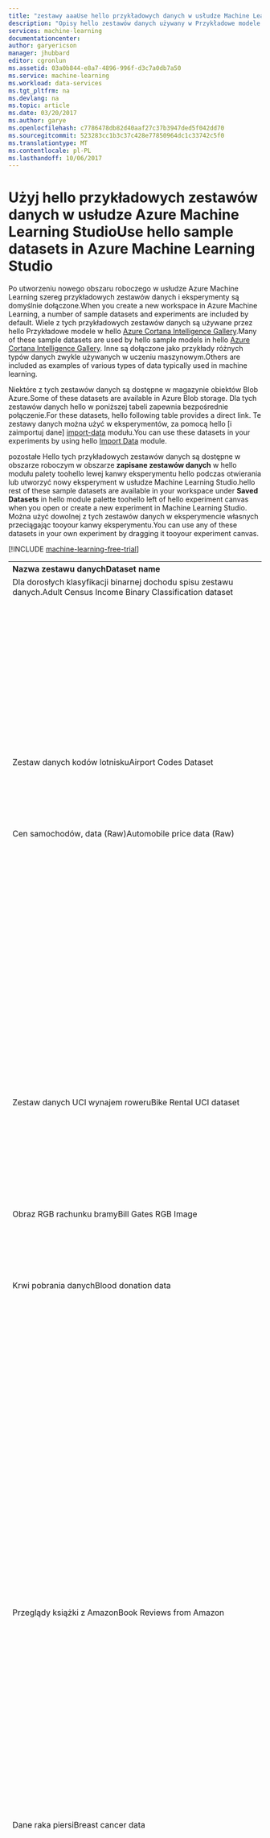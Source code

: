 ```yaml
---
title: "zestawy aaaUse hello przykładowych danych w usłudze Machine Learning Studio | Dokumentacja firmy Microsoft"
description: "Opisy hello zestawów danych używany w Przykładowe modele uwzględnione w usłudze Machine Learning Studio. Te przykładowych zestawów danych można użyć do eksperymentów."
services: machine-learning
documentationcenter: 
author: garyericson
manager: jhubbard
editor: cgronlun
ms.assetid: 03a0b844-e8a7-4896-996f-d3c7a0db7a50
ms.service: machine-learning
ms.workload: data-services
ms.tgt_pltfrm: na
ms.devlang: na
ms.topic: article
ms.date: 03/20/2017
ms.author: garye
ms.openlocfilehash: c7786478db82d40aaf27c37b3947ded5f042dd70
ms.sourcegitcommit: 523283cc1b3c37c428e77850964dc1c33742c5f0
ms.translationtype: MT
ms.contentlocale: pl-PL
ms.lasthandoff: 10/06/2017
---
```

# <a name="use-hello-sample-datasets-in-azure-machine-learning-studio"></a><span data-ttu-id="7f857-104">Użyj hello przykładowych zestawów danych w usłudze Azure Machine Learning Studio</span><span class="sxs-lookup"><span data-stu-id="7f857-104">Use hello sample datasets in Azure Machine Learning Studio</span></span>
[top]: #machine-learning-sample-datasets

<span data-ttu-id="7f857-105">Po utworzeniu nowego obszaru roboczego w usłudze Azure Machine Learning szereg przykładowych zestawów danych i eksperymenty są domyślnie dołączone.</span><span class="sxs-lookup"><span data-stu-id="7f857-105">When you create a new workspace in Azure Machine Learning, a number of sample datasets and experiments are included by default.</span></span> <span data-ttu-id="7f857-106">Wiele z tych przykładowych zestawów danych są używane przez hello Przykładowe modele w hello [Azure Cortana Intelligence Gallery](http://gallery.cortanaintelligence.com/).</span><span class="sxs-lookup"><span data-stu-id="7f857-106">Many of these sample datasets are used by hello sample models in hello [Azure Cortana Intelligence Gallery](http://gallery.cortanaintelligence.com/).</span></span> <span data-ttu-id="7f857-107">Inne są dołączone jako przykłady różnych typów danych zwykle używanych w uczeniu maszynowym.</span><span class="sxs-lookup"><span data-stu-id="7f857-107">Others are included as examples of various types of data typically used in machine learning.</span></span>

<span data-ttu-id="7f857-108">Niektóre z tych zestawów danych są dostępne w magazynie obiektów Blob Azure.</span><span class="sxs-lookup"><span data-stu-id="7f857-108">Some of these datasets are available in Azure Blob storage.</span></span> <span data-ttu-id="7f857-109">Dla tych zestawów danych hello w poniższej tabeli zapewnia bezpośrednie połączenie.</span><span class="sxs-lookup"><span data-stu-id="7f857-109">For these datasets, hello following table provides a direct link.</span></span> <span data-ttu-id="7f857-110">Te zestawy danych można użyć w eksperymentów, za pomocą hello [i zaimportuj dane] [ import-data] modułu.</span><span class="sxs-lookup"><span data-stu-id="7f857-110">You can use these datasets in your experiments by using hello [Import Data][import-data] module.</span></span>

<span data-ttu-id="7f857-111">pozostałe Hello tych przykładowych zestawów danych są dostępne w obszarze roboczym w obszarze **zapisane zestawów danych** w hello modułu palety toohello lewej kanwy eksperymentu hello podczas otwierania lub utworzyć nowy eksperyment w usłudze Machine Learning Studio.</span><span class="sxs-lookup"><span data-stu-id="7f857-111">hello rest of these sample datasets are available in your workspace under **Saved Datasets** in hello module palette toohello left of hello experiment canvas when you open or create a new experiment in Machine Learning Studio.</span></span>
<span data-ttu-id="7f857-112">Można użyć dowolnej z tych zestawów danych w eksperymencie własnych przeciągając tooyour kanwy eksperymentu.</span><span class="sxs-lookup"><span data-stu-id="7f857-112">You can use any of these datasets in your own experiment by dragging it tooyour experiment canvas.</span></span>


[!INCLUDE [machine-learning-free-trial](../../includes/machine-learning-free-trial.md)]

<table>

<tr>
  <th align=left><span data-ttu-id="7f857-113">Nazwa zestawu danych</span><span class="sxs-lookup"><span data-stu-id="7f857-113">Dataset name</span></span></th>
  <th align=left><span data-ttu-id="7f857-114">Opis zestawu danych</span><span class="sxs-lookup"><span data-stu-id="7f857-114">Dataset description</span></span></th>
</tr>

<tr>
  <td valign=top><span data-ttu-id="7f857-115">Dla dorosłych klasyfikacji binarnej dochodu spisu zestawu danych.</span><span class="sxs-lookup"><span data-stu-id="7f857-115">Adult Census Income Binary Classification dataset</span></span></td>
  <td valign=top>
<span data-ttu-id="7f857-116">Podzbiór hello 1994 r. spisu bazy danych, przy użyciu osoby dorosłe pracy nad wieku hello 16 z indeksem skorygowaną dochodu > 100.</span><span class="sxs-lookup"><span data-stu-id="7f857-116">A subset of hello 1994 Census database, using working adults over hello age of 16 with an adjusted income index of > 100.</span></span><p> </p><span data-ttu-id="7f857-117"><b>Sposób użycia:</b> klasyfikowania osoby za pomocą toopredict demograficznych, czy osoba uzyskuje ponad 50 K rocznie.</span><span class="sxs-lookup"><span data-stu-id="7f857-117"><b>Usage:</b> Classify people using demographics toopredict whether a person earns over 50K a year.</span></span><p> </p><span data-ttu-id="7f857-118"><b>Powiązane Research:</b> Kohavi, R., Becker B., (1996).</span><span class="sxs-lookup"><span data-stu-id="7f857-118"><b>Related Research:</b> Kohavi, R., Becker, B., (1996).</span></span> <span data-ttu-id="7f857-119">UCI Machine Learning repozytorium <a href="http://archive.ics.uci.edu/ml">http://archive.ics.uci.edu/ml</a>.</span><span class="sxs-lookup"><span data-stu-id="7f857-119">UCI Machine Learning Repository <a href="http://archive.ics.uci.edu/ml">http://archive.ics.uci.edu/ml</a>.</span></span> <span data-ttu-id="7f857-120">Irvine, urząd certyfikacji: University Kalifornijskiej, szkoły informacji i informatyki</span><span class="sxs-lookup"><span data-stu-id="7f857-120">Irvine, CA: University of California, School of Information and Computer Science</span></span> </td>
</tr>

<tr ID=airport-codes-dataset>
  <td valign=top><span data-ttu-id="7f857-121">Zestaw danych kodów lotnisku</span><span class="sxs-lookup"><span data-stu-id="7f857-121">Airport Codes Dataset</span></span></td>
  <td valign=top>
<span data-ttu-id="7f857-122">Kody lotnisku Stanów Zjednoczonych.</span><span class="sxs-lookup"><span data-stu-id="7f857-122">U.S. airport codes.</span></span><p> </p><span data-ttu-id="7f857-123">Ten zestaw danych zawiera jeden wiersz dla każdego lotnisku USA, zapewniając hello lotnisku identyfikator i nazwa wraz z hello lokalizacji miejscowość i województwo.</span><span class="sxs-lookup"><span data-stu-id="7f857-123">This dataset contains one row for each U.S. airport, providing hello airport ID number and name along with hello location city and state.</span></span>
  </td>
</tr>

<tr>
  <td valign=top><span data-ttu-id="7f857-124">Cen samochodów, data (Raw)</span><span class="sxs-lookup"><span data-stu-id="7f857-124">Automobile price data (Raw)</span></span></td>
  <td valign=top>
<span data-ttu-id="7f857-125">Informacje o samochodów przez producent i model, w tym ceny hello, funkcje, takie jak liczba hello cylindrów i MPG, a także oceny ryzyka ubezpieczenia.</span><span class="sxs-lookup"><span data-stu-id="7f857-125">Information about automobiles by make and model, including hello price, features such as hello number of cylinders and MPG, as well as an insurance risk score.</span></span><p> </p><span data-ttu-id="7f857-126">oceny ryzyka Hello jest początkowo skojarzony z automatycznego ceny i następnie dostosowana do rzeczywistego zagrożenia w procesie nazywanym tooactuaries jako symboling.</span><span class="sxs-lookup"><span data-stu-id="7f857-126">hello risk score is initially associated with auto price and then adjusted for actual risk in a process known tooactuaries as symboling.</span></span> <span data-ttu-id="7f857-127">Wartość + 3 wskazuje, że automatyczne hello jest ryzykowne i wartość -3 jego jest prawdopodobnie bezpieczne.</span><span class="sxs-lookup"><span data-stu-id="7f857-127">A value of +3 indicates that hello auto is risky, and a value of -3 that it is probably safe.</span></span><p> </p><span data-ttu-id="7f857-128"><b>Sposób użycia:</b> oceny ryzyka hello prognozowania przez funkcje za pomocą regresji lub multivariate klasyfikacji.</span><span class="sxs-lookup"><span data-stu-id="7f857-128"><b>Usage:</b> Predict hello risk score by features, using regression or multivariate classification.</span></span> <p> </p><span data-ttu-id="7f857-129"><b>Powiązane Research:</b> Schlimmer, J.C.</span><span class="sxs-lookup"><span data-stu-id="7f857-129"><b>Related Research:</b> Schlimmer, J.C.</span></span> <span data-ttu-id="7f857-130">(1987).</span><span class="sxs-lookup"><span data-stu-id="7f857-130">(1987).</span></span> <span data-ttu-id="7f857-131">UCI Machine Learning repozytorium <a href="http://archive.ics.uci.edu/ml">http://archive.ics.uci.edu/ml</a>.</span><span class="sxs-lookup"><span data-stu-id="7f857-131">UCI Machine Learning Repository <a href="http://archive.ics.uci.edu/ml">http://archive.ics.uci.edu/ml</a>.</span></span> <span data-ttu-id="7f857-132">Irvine, urząd certyfikacji: University Kalifornijskiej, szkoły informacji i informatyki</span><span class="sxs-lookup"><span data-stu-id="7f857-132">Irvine, CA: University of California, School of Information and Computer Science</span></span> </td>
</tr>

<tr ID=bike-rental-uci-dataset>
  <td valign=top><span data-ttu-id="7f857-133">Zestaw danych UCI wynajem roweru</span><span class="sxs-lookup"><span data-stu-id="7f857-133">Bike Rental UCI dataset</span></span></td>
  <td valign=top>
<span data-ttu-id="7f857-134">Dzierżawa roweru UCI zestawu danych, który bazuje na prawdziwe dane z Bikeshare kapitału firmy, która obsługuje sieci wynajem roweru w stanie Waszyngton kontrolera domeny.</span><span class="sxs-lookup"><span data-stu-id="7f857-134">UCI Bike Rental dataset that is based on real data from Capital Bikeshare company that maintains a bike rental network in Washington DC.</span></span><p> </p><span data-ttu-id="7f857-135">Witaj dataset zawiera jeden wiersz dla każdej godziny dziennie 2011 i 2012, łącznie 17,379 wierszy.</span><span class="sxs-lookup"><span data-stu-id="7f857-135">hello dataset has one row for each hour of each day in 2011 and 2012, for a total of 17,379 rows.</span></span> <span data-ttu-id="7f857-136">zakres Hello co godzinę roweru dzierżawy jest z 1 too977.</span><span class="sxs-lookup"><span data-stu-id="7f857-136">hello range of hourly bike rentals is from 1 too977.</span></span>

  </td>
</tr>

<tr ID=bill-gates-rgb-image>
  <td valign=top><span data-ttu-id="7f857-137">Obraz RGB rachunku bramy</span><span class="sxs-lookup"><span data-stu-id="7f857-137">Bill Gates RGB Image</span></span></td>
  <td valign=top>
<span data-ttu-id="7f857-138">Plik obrazu publicznie dostępnych przekonwertować tooCSV danych.</span><span class="sxs-lookup"><span data-stu-id="7f857-138">Publicly available image file converted tooCSV data.</span></span><p> </p><span data-ttu-id="7f857-139">Witaj kod do konwersji obraz powitania znajduje się w hello <strong>kolor podziału korzystania z klastra K-średnich</strong> strony szczegółów modelu.</span><span class="sxs-lookup"><span data-stu-id="7f857-139">hello code for converting hello image is provided in hello <strong>Color quantization using K-Means clustering</strong> model detail page.</span></span>
  </td>
</tr>

<tr>
  <td valign=top><span data-ttu-id="7f857-140">Krwi pobrania danych</span><span class="sxs-lookup"><span data-stu-id="7f857-140">Blood donation data</span></span></td>
  <td valign=top>
<span data-ttu-id="7f857-141">Podzbiór danych z hello krwi dawcy bazy danych hello transfuzji krwi Service Center Hsin Chu Miasto, Tajwan.</span><span class="sxs-lookup"><span data-stu-id="7f857-141">A subset of data from hello blood donor database of hello Blood Transfusion Service Center of Hsin-Chu City, Taiwan.</span></span><p> </p><span data-ttu-id="7f857-142">Dane dawcy obejmują hello miesięcy od czasu ostatniego pobrania), a częstotliwość lub hello całkowitą liczbę pobrań, czas od ostatniego pobrania, a ilość krwi przekazywana.</span><span class="sxs-lookup"><span data-stu-id="7f857-142">Donor data includes hello months since last donation), and frequency, or hello total number of donations, time since last donation, and amount of blood donated.</span></span><p> </p><span data-ttu-id="7f857-143"><b>Sposób użycia:</b> hello celem jest toopredict za pośrednictwem klasyfikacji, czy dawcy hello przekazywana krwi marca 2007, gdzie 1 oznacza dawcy okresie docelowy hello i 0 z systemem innym niż dawcy.</span><span class="sxs-lookup"><span data-stu-id="7f857-143"><b>Usage:</b> hello goal is toopredict via classification whether hello donor donated blood in March 2007, where 1 indicates a donor during hello target period, and 0 a non-donor.</span></span> <p> </p><span data-ttu-id="7f857-144"><b>Powiązane Research:</b> Yeh I.C., (2008).</span><span class="sxs-lookup"><span data-stu-id="7f857-144"><b>Related Research:</b> Yeh, I.C., (2008).</span></span> <span data-ttu-id="7f857-145">UCI Machine Learning repozytorium <a href="http://archive.ics.uci.edu/ml">http://archive.ics.uci.edu/ml</a>.</span><span class="sxs-lookup"><span data-stu-id="7f857-145">UCI Machine Learning Repository <a href="http://archive.ics.uci.edu/ml">http://archive.ics.uci.edu/ml</a>.</span></span> <span data-ttu-id="7f857-146">Irvine, urząd certyfikacji: University Kalifornijskiej, szkoły informacji i informatyki</span><span class="sxs-lookup"><span data-stu-id="7f857-146">Irvine, CA: University of California, School of Information and Computer Science</span></span> <p> </p><span data-ttu-id="7f857-147">Yeh,-Cheng, Yang, króla-Jang i notatki, Tao-Ming "odnajdywania wiedzy w tryb RFM modelu przy użyciu sekwencji Bernoulliego" systemów ekspertów z aplikacjami, 2008, <a href="http://dx.doi.org/10.1016/j.eswa.2008.07.018">http://dx.doi.org/10.1016/j.eswa.2008.07.018</a>
  </span><span class="sxs-lookup"><span data-stu-id="7f857-147">Yeh, I-Cheng, Yang, King-Jang, and Ting, Tao-Ming, "Knowledge discovery on RFM model using Bernoulli sequence, "Expert Systems with Applications, 2008, <a href="http://dx.doi.org/10.1016/j.eswa.2008.07.018">http://dx.doi.org/10.1016/j.eswa.2008.07.018</a>
  </span></span></td>
</tr>

<tr ID=book-reviews-from-amazon>
  <td valign=top><span data-ttu-id="7f857-148">Przeglądy książki z Amazon</span><span class="sxs-lookup"><span data-stu-id="7f857-148">Book Reviews from Amazon</span></span></td>
  <td valign=top>
<span data-ttu-id="7f857-149">Przeglądy książek w Amazon, pobranych z witryny sieci Web amazon.com hello przez pracowników naukowo-badawczych University Pennsylvania (<a href="http://www.cs.jhu.edu/~mdredze/datasets/sentiment/">wskaźniki nastrojów klientów</a>).</span><span class="sxs-lookup"><span data-stu-id="7f857-149">Reviews of books in Amazon, taken from hello amazon.com website by University of Pennsylvania researchers (<a href="http://www.cs.jhu.edu/~mdredze/datasets/sentiment/">sentiment</a>).</span></span> <span data-ttu-id="7f857-150">Zobacz dokument research Witaj, "Biographies, Bollywood, wysięgnik pola i mieszalni: dostosowanie domeny klasyfikacji wskaźniki nastrojów klientów" Blitzer Jan, oznacz Dredze i Fernando Pereira; Skojarzenie Linguistics obliczeniową (ACL), 2007.</span><span class="sxs-lookup"><span data-stu-id="7f857-150">See hello research paper, “Biographies, Bollywood, Boom-boxes and Blenders: Domain Adaptation for Sentiment Classification” by John Blitzer, Mark Dredze, and Fernando Pereira; Association of Computational Linguistics (ACL), 2007.</span></span><p> </p><span data-ttu-id="7f857-151">Witaj oryginalnego zestawu danych ma przeglądami 975K o klasyfikacji, 1, 2, 3, 4 i 5.</span><span class="sxs-lookup"><span data-stu-id="7f857-151">hello original dataset has 975K reviews with rankings 1, 2, 3, 4, or 5.</span></span> <span data-ttu-id="7f857-152">przeglądy Hello napisanych w języku angielskim i pochodzą z hello okresie 1997 2007.</span><span class="sxs-lookup"><span data-stu-id="7f857-152">hello reviews were written in English and are from hello time period 1997-2007.</span></span> <span data-ttu-id="7f857-153">Ten zestaw danych został przeglądami too10K próbkowany w dół.</span><span class="sxs-lookup"><span data-stu-id="7f857-153">This dataset has been down-sampled too10K reviews.</span></span>
  </td>
</tr>

<tr>
  <td valign=top><span data-ttu-id="7f857-154">Dane raka piersi</span><span class="sxs-lookup"><span data-stu-id="7f857-154">Breast cancer data</span></span></td>
  <td valign=top>
<span data-ttu-id="7f857-155">Jeden z trzech zestawów związanych z raka danych, udostępnione przez Instytut Oncology, który pojawia się często w machine learning materiały hello.</span><span class="sxs-lookup"><span data-stu-id="7f857-155">One of three cancer-related datasets provided by hello Oncology Institute that appears frequently in machine learning literature.</span></span> <span data-ttu-id="7f857-156">Łączy informacje diagnostyczne z funkcjami z analizy laboratorium hodowlami około 300.</span><span class="sxs-lookup"><span data-stu-id="7f857-156">Combines diagnostic information with features from laboratory analysis of about 300 tissue samples.</span></span><p> </p><span data-ttu-id="7f857-157"><b>Sposób użycia:</b> klasyfikowania typu hello raka, oparte na atrybutach 9, niektóre z nich liniowej i niektóre są podzielone na kategorie.</span><span class="sxs-lookup"><span data-stu-id="7f857-157"><b>Usage:</b> Classify hello type of cancer, based on 9 attributes, some of which are linear and some are categorical.</span></span> <p> </p><span data-ttu-id="7f857-158"><b>Powiązane Research:</b> O.L. Wohlberg, W.H., ulicy, W.N. i Mangasarian,</span><span class="sxs-lookup"><span data-stu-id="7f857-158"><b>Related Research:</b> Wohlberg, W.H., Street, W.N., & Mangasarian, O.L.</span></span> <span data-ttu-id="7f857-159">(1995).</span><span class="sxs-lookup"><span data-stu-id="7f857-159">(1995).</span></span> <span data-ttu-id="7f857-160">UCI Machine Learning repozytorium <a href="http://archive.ics.uci.edu/ml">http://archive.ics.uci.edu/ml</a>.</span><span class="sxs-lookup"><span data-stu-id="7f857-160">UCI Machine Learning Repository <a href="http://archive.ics.uci.edu/ml">http://archive.ics.uci.edu/ml</a>.</span></span> <span data-ttu-id="7f857-161">Irvine, urząd certyfikacji: University Kalifornijskiej, szkoły informacji i informatyki</span><span class="sxs-lookup"><span data-stu-id="7f857-161">Irvine, CA: University of California, School of Information and Computer Science</span></span> </td>
</tr>

<tr ID=breast-cancer-features>
  <td valign=top><span data-ttu-id="7f857-162">Funkcje raka piersi</span><span class="sxs-lookup"><span data-stu-id="7f857-162">Breast Cancer Features</span></span> <td valign=top>
<span data-ttu-id="7f857-163">Hello dataset zawiera informacje regionów podejrzane 102K (kandydatów) obrazów rentgenowskie każdego opisanego przez funkcje 117.</span><span class="sxs-lookup"><span data-stu-id="7f857-163">hello dataset contains information for 102K suspicious regions (candidates) of X-ray images, each described by 117 features.</span></span> <span data-ttu-id="7f857-164">Funkcje Hello są unikatowe i ich znaczenie nie została ujawniona przez hello twórców zestawu danych (opieki zdrowotnej Siemens).</span><span class="sxs-lookup"><span data-stu-id="7f857-164">hello features are proprietary and their meaning is not revealed by hello dataset creators (Siemens Healthcare).</span></span> 
  </td>
</tr>

<tr ID=breast-cancer-info>
  <td valign=top><span data-ttu-id="7f857-165">Informacje o raka piersi</span><span class="sxs-lookup"><span data-stu-id="7f857-165">Breast Cancer Info</span></span></td>
  <td valign=top>
<span data-ttu-id="7f857-166">zestaw danych Hello zawiera dodatkowe informacje dla każdego podejrzanego obszaru rentgenowskie obrazu.</span><span class="sxs-lookup"><span data-stu-id="7f857-166">hello dataset contains additional information for each suspicious region of X-ray image.</span></span> <span data-ttu-id="7f857-167">Każdy przykład zawiera informacje (np. etykiety, pacjenta identyfikator, współrzędnych poprawki względną toohello całego obrazu) o hello jej numer wiersza w zestawie danych funkcji raka piersi hello.</span><span class="sxs-lookup"><span data-stu-id="7f857-167">Each example provides information (e.g., label, patient ID, coordinates of patch relative toohello whole image) about hello corresponding row number in hello Breast Cancer Features dataset.</span></span> <span data-ttu-id="7f857-168">Każdy pacjenta ma wiele przykładów.</span><span class="sxs-lookup"><span data-stu-id="7f857-168">Each patient has a number of examples.</span></span> <span data-ttu-id="7f857-169">Dla pacjentów, którzy mają raka Oto kilka przykładów dodatnią, a inne ujemna.</span><span class="sxs-lookup"><span data-stu-id="7f857-169">For patients who have a cancer, some examples are positive and some are negative.</span></span> <span data-ttu-id="7f857-170">Dla pacjentów, którzy nie mają raka wszystkie przykłady jest ujemna.</span><span class="sxs-lookup"><span data-stu-id="7f857-170">For patients who don't have a cancer, all examples are negative.</span></span> <span data-ttu-id="7f857-171">Witaj dataset zawiera przykłady 102K.</span><span class="sxs-lookup"><span data-stu-id="7f857-171">hello dataset has 102K examples.</span></span> <span data-ttu-id="7f857-172">ukierunkowane Hello zestawu danych, 0,6% punktów hello jest dodatnia, hello rest jest ujemna.</span><span class="sxs-lookup"><span data-stu-id="7f857-172">hello dataset is biased, 0.6% of hello points are positive, hello rest are negative.</span></span> <span data-ttu-id="7f857-173">opieka zdrowotna Siemens nastąpiła dostępne Hello zestawu danych.</span><span class="sxs-lookup"><span data-stu-id="7f857-173">hello dataset was made available by Siemens Healthcare.</span></span>
  </td>
</tr>

<tr ID=crm-appetency-labels-shared>
  <td valign=top><span data-ttu-id="7f857-174">Etykiety Appetency CRM udostępnionych</span><span class="sxs-lookup"><span data-stu-id="7f857-174">CRM Appetency Labels Shared</span></span></td>
  <td valign=top>
<span data-ttu-id="7f857-175">Etykiety z hello 2009 Pucharze KDD klienta relacji prognozowania challenge (<a href="http://www.sigkdd.org/site/2009/files/orange_small_train_appetency.labels">orange_small_train_appetency.labels</a>).</span><span class="sxs-lookup"><span data-stu-id="7f857-175">Labels from hello KDD Cup 2009 customer relationship prediction challenge (<a href="http://www.sigkdd.org/site/2009/files/orange_small_train_appetency.labels">orange_small_train_appetency.labels</a>).</span></span>
  </td>
</tr>

<tr ID=crm-churn-labels-shared>
  <td valign=top><span data-ttu-id="7f857-176">Etykiety przenoszenie CRM udostępnionych</span><span class="sxs-lookup"><span data-stu-id="7f857-176">CRM Churn Labels Shared</span></span></td>
  <td valign=top>
<span data-ttu-id="7f857-177">Etykiety z hello 2009 Pucharze KDD klienta relacji prognozowania challenge (<a href="http://www.sigkdd.org/site/2009/files/orange_small_train_churn.labels">orange_small_train_churn.labels</a>).</span><span class="sxs-lookup"><span data-stu-id="7f857-177">Labels from hello KDD Cup 2009 customer relationship prediction challenge (<a href="http://www.sigkdd.org/site/2009/files/orange_small_train_churn.labels">orange_small_train_churn.labels</a>).</span></span>
  </td>
</tr>

<tr ID=crm-dataset-shared>
  <td valign=top><span data-ttu-id="7f857-178">CRM zestawu danych udostępnionych</span><span class="sxs-lookup"><span data-stu-id="7f857-178">CRM Dataset Shared</span></span></td>
  <td valign=top>
<span data-ttu-id="7f857-179">Te dane pochodzą z hello 2009 Pucharze KDD klienta relacji prognozowania challenge (<a href="http://www.sigkdd.org/kdd-cup-2009-customer-relationship-prediction - orange_small_train.data.zip">orange_small_train.data.zip</a>).</span><span class="sxs-lookup"><span data-stu-id="7f857-179">This data comes from hello KDD Cup 2009 customer relationship prediction challenge (<a href="http://www.sigkdd.org/kdd-cup-2009-customer-relationship-prediction - orange_small_train.data.zip">orange_small_train.data.zip</a>).</span></span><p> </p><span data-ttu-id="7f857-180">zestaw danych Hello zawiera 50K klientów z hello firmy telekomunikacyjnych francuski pomarańczowy.</span><span class="sxs-lookup"><span data-stu-id="7f857-180">hello dataset contains 50K customers from hello French Telecom company Orange.</span></span> <span data-ttu-id="7f857-181">Każdy klient ma 230 funkcje anonimowe, 190, które są numeryczne i 40 są podzielone na kategorie.</span><span class="sxs-lookup"><span data-stu-id="7f857-181">Each customer has 230 anonymized features, 190 of which are numeric and 40 are categorical.</span></span> <span data-ttu-id="7f857-182">Funkcje Hello są bardzo rozrzedzone.</span><span class="sxs-lookup"><span data-stu-id="7f857-182">hello features are very sparse.</span></span>
  </td>
</tr>

<tr ID=crm-upselling-labels-shared>
  <td valign=top><span data-ttu-id="7f857-183">Etykiety grup CRM udostępnionych</span><span class="sxs-lookup"><span data-stu-id="7f857-183">CRM Upselling Labels Shared</span></span></td>
  <td valign=top>
<span data-ttu-id="7f857-184">Etykiety z hello 2009 Pucharze KDD klienta relacji prognozowania challenge (<a href="http://www.sigkdd.org/site/2009/files/orange_large_train_upselling.labels">orange_large_train_upselling.labels</a>).</span><span class="sxs-lookup"><span data-stu-id="7f857-184">Labels from hello KDD Cup 2009 customer relationship prediction challenge (<a href="http://www.sigkdd.org/site/2009/files/orange_large_train_upselling.labels">orange_large_train_upselling.labels</a>).</span></span>
  </td>
</tr>

<tr>
  <td valign=top><span data-ttu-id="7f857-185">Dane wydajności regresji energii</span><span class="sxs-lookup"><span data-stu-id="7f857-185">Energy Efficiency Regression data</span></span></td>
  <td valign=top>
<span data-ttu-id="7f857-186">Zbiór profilów symulowane energii, na podstawie 12 innego budynku kształtów.</span><span class="sxs-lookup"><span data-stu-id="7f857-186">A collection of simulated energy profiles, based on 12 different building shapes.</span></span> <span data-ttu-id="7f857-187">budynków Hello są zróżnicowane przez 8 funkcje, takie jak szyb obszarze hello szyb obszaru dystrybucji i orientacji.</span><span class="sxs-lookup"><span data-stu-id="7f857-187">hello buildings are differentiated by 8 features, such as glazing area, hello glazing area distribution, and orientation.</span></span><p> </p><span data-ttu-id="7f857-188"><b>Sposób użycia:</b> Użyj klasyfikacji lub regresji toopredict hello-zapotrzebowania na energię klasyfikacja na podstawie jako jedną z dwóch wartości rzeczywistych odpowiedzi.</span><span class="sxs-lookup"><span data-stu-id="7f857-188"><b>Usage:</b> Use either regression or classification toopredict hello energy-efficiency rating based as one of two real valued responses.</span></span> <span data-ttu-id="7f857-189">Klasa wielu klasyfikacji jest round toohello zmiennej odpowiedzi hello najbliższej liczby całkowitej.</span><span class="sxs-lookup"><span data-stu-id="7f857-189">For multi-class classification, is round hello response variable toohello nearest integer.</span></span> <p> </p><span data-ttu-id="7f857-190"><b>Powiązane Research:</b> Xifara, A. & Tsanas, A. (2012).</span><span class="sxs-lookup"><span data-stu-id="7f857-190"><b>Related Research:</b> Xifara, A. & Tsanas, A. (2012).</span></span> <span data-ttu-id="7f857-191">UCI Machine Learning repozytorium <a href="http://archive.ics.uci.edu/ml">http://archive.ics.uci.edu/ml</a>.</span><span class="sxs-lookup"><span data-stu-id="7f857-191">UCI Machine Learning Repository <a href="http://archive.ics.uci.edu/ml">http://archive.ics.uci.edu/ml</a>.</span></span> <span data-ttu-id="7f857-192">Irvine, urząd certyfikacji: University Kalifornijskiej, szkoły informacji i informatyki</span><span class="sxs-lookup"><span data-stu-id="7f857-192">Irvine, CA: University of California, School of Information and Computer Science</span></span> </td>
</tr>

<tr ID=flight-delays-data>
  <td valign=top><span data-ttu-id="7f857-193">Transmitowane opóźnienia danych</span><span class="sxs-lookup"><span data-stu-id="7f857-193">Flight Delays Data</span></span></td>
  <td valign=top>
<span data-ttu-id="7f857-194">Transmitowane pasażerów na czas dane wydajności z hello TranStats zbierania danych dotyczących hello stany USA Stanowych (<a href="http://www.transtats.bts.gov/DL_SelectFields.asp?Table_ID=236&DB_Short_Name=On-Time">na czas</a>).</span><span class="sxs-lookup"><span data-stu-id="7f857-194">Passenger flight on-time performance data taken from hello TranStats data collection of hello U.S. Department of Transportation (<a href="http://www.transtats.bts.gov/DL_SelectFields.asp?Table_ID=236&DB_Short_Name=On-Time">On-Time</a>).</span></span><p> </p><span data-ttu-id="7f857-195">zestaw danych Hello obejmuje hello okresie kwietnia — październik 2013.</span><span class="sxs-lookup"><span data-stu-id="7f857-195">hello dataset covers hello time period April-October 2013.</span></span> <span data-ttu-id="7f857-196">Przed przekazaniem tooAzure Machine Learning Studio, zestaw danych hello przetworzono w następujący sposób:</span><span class="sxs-lookup"><span data-stu-id="7f857-196">Before uploading tooAzure Machine Learning Studio, hello dataset was processed as follows:</span></span><ul><li><span data-ttu-id="7f857-197">Hello zestaw danych został toocover filtrowane tylko hello 70 zajętej lotniskach w kontynentalnym hello stany USA</span><span class="sxs-lookup"><span data-stu-id="7f857-197">hello dataset was filtered toocover only hello 70 busiest airports in hello continental US</span></span></li><li><span data-ttu-id="7f857-198">Anulowano lotach zostały oznaczone jako opóźniony o więcej niż 15 minut.</span><span class="sxs-lookup"><span data-stu-id="7f857-198">Canceled flights were labeled as delayed by more than 15 minutes</span></span></li><li><span data-ttu-id="7f857-199">Kierunku lotach zostały odfiltrowane.</span><span class="sxs-lookup"><span data-stu-id="7f857-199">Diverted flights were filtered out</span></span></li><li><span data-ttu-id="7f857-200">Witaj następujące kolumny wybrano: rok, miesiąc, DayofMonth, DayOfWeek, operatora, OriginAirportID, DestAirportID, CRSDepTime, DepDelay, DepDel15, CRSArrTime, ArrDelay, ArrDel15, anulowane</span><span class="sxs-lookup"><span data-stu-id="7f857-200">hello following columns were selected: Year, Month, DayofMonth, DayOfWeek, Carrier, OriginAirportID, DestAirportID, CRSDepTime, DepDelay, DepDel15, CRSArrTime, ArrDelay, ArrDel15, Canceled</span></span></li></ul>
</td>
</tr>

<tr>
  <td valign=top><span data-ttu-id="7f857-201">Na czas osiągów (Raw)</span><span class="sxs-lookup"><span data-stu-id="7f857-201">Flight on-time performance (Raw)</span></span></td>
  <td valign=top>
<span data-ttu-id="7f857-202">Rejestruje samolotowy transmitowane odbiorów i odejście na terenie Stanów Zjednoczonych z października 2011.</span><span class="sxs-lookup"><span data-stu-id="7f857-202">Records of airplane flight arrivals and departures within United States from October 2011.</span></span><p> </p><span data-ttu-id="7f857-203"><b>Sposób użycia:</b> prognozowania transmitowane opóźnienia.</span><span class="sxs-lookup"><span data-stu-id="7f857-203"><b>Usage:</b> Predict flight delays.</span></span> <p> </p><span data-ttu-id="7f857-204"><b>Powiązane Research:</b> z działu transportu USA <a href="http://www.transtats.bts.gov/DL_SelectFields.asp?Table_ID=236&DB_Short_Name=On-Time">http://www.transtats.bts.gov/DL_SelectFields.asp?Table_ID=236&DB_Short_Name=On-Time</a>.</span><span class="sxs-lookup"><span data-stu-id="7f857-204"><b>Related Research:</b> From US Dept. of Transportation <a href="http://www.transtats.bts.gov/DL_SelectFields.asp?Table_ID=236&DB_Short_Name=On-Time">http://www.transtats.bts.gov/DL_SelectFields.asp?Table_ID=236&DB_Short_Name=On-Time</a>.</span></span>
  </td>
</tr>

<tr>
  <td valign=top><span data-ttu-id="7f857-205">Dane generowane lasu</span><span class="sxs-lookup"><span data-stu-id="7f857-205">Forest fires data</span></span></td>
  <td valign=top>
<span data-ttu-id="7f857-206">Zawiera dane pogodzie, takich jak indeksy temperatury i wilgotności i knie szybkość, z obszaru północno-wschodniej Portugalii, w połączeniu z rekordów pożarów lasów.</span><span class="sxs-lookup"><span data-stu-id="7f857-206">Contains weather data, such as temperature and humidity indices and wind speed, from an area of northeast Portugal, combined with records of forest fires.</span></span><p> </p><span data-ttu-id="7f857-207"><b>Sposób użycia:</b> jest to zadanie trudne regresji, który celem hello toopredict hello kiedyś obszaru pożarów lasów.</span><span class="sxs-lookup"><span data-stu-id="7f857-207"><b>Usage:</b> This is a difficult regression task, where hello aim is toopredict hello burned area of forest fires.</span></span> <p> </p><span data-ttu-id="7f857-208"><b>Powiązane Research:</b> Cortez, P. & Morais, A. (2008).</span><span class="sxs-lookup"><span data-stu-id="7f857-208"><b>Related Research:</b> Cortez, P., & Morais, A. (2008).</span></span> <span data-ttu-id="7f857-209">UCI Machine Learning repozytorium <a href="http://archive.ics.uci.edu/ml">http://archive.ics.uci.edu/ml</a>.</span><span class="sxs-lookup"><span data-stu-id="7f857-209">UCI Machine Learning Repository <a href="http://archive.ics.uci.edu/ml">http://archive.ics.uci.edu/ml</a>.</span></span> <span data-ttu-id="7f857-210">Irvine, urząd certyfikacji: University Kalifornijskiej, szkoły informacji i informatyki</span><span class="sxs-lookup"><span data-stu-id="7f857-210">Irvine, CA: University of California, School of Information and Computer Science</span></span> <p> </p><span data-ttu-id="7f857-211">[Cortez i Morais, 2007] Str. Cortez i A. Morais.</span><span class="sxs-lookup"><span data-stu-id="7f857-211">[Cortez and Morais, 2007] P. Cortez and A. Morais.</span></span> <span data-ttu-id="7f857-212">TooPredict metody wyszukiwania danych przy użyciu danych meteorologicznych pożarów lasów.</span><span class="sxs-lookup"><span data-stu-id="7f857-212">A Data Mining Approach tooPredict Forest Fires using Meteorological Data.</span></span> <span data-ttu-id="7f857-213">W J. Neves, M. F.</span><span class="sxs-lookup"><span data-stu-id="7f857-213">In J. Neves, M. F.</span></span> <span data-ttu-id="7f857-214">Santos i J. Machado Eds., nowe tendencji sztucznego analizy, postępowania hello 13 EPIA 2007 — portugalski konferencji na sztucznego analizy grudnia, Guimarães, Portugalia str. 512-523, 2007.</span><span class="sxs-lookup"><span data-stu-id="7f857-214">Santos and J. Machado Eds., New Trends in Artificial Intelligence, Proceedings of hello 13th EPIA 2007 - Portuguese Conference on Artificial Intelligence, December, Guimarães, Portugal, pp. 512-523, 2007.</span></span> <span data-ttu-id="7f857-215">APPIA, ISBN 13 978-989-95618-0-9.</span><span class="sxs-lookup"><span data-stu-id="7f857-215">APPIA, ISBN-13 978-989-95618-0-9.</span></span> <span data-ttu-id="7f857-216">Dostępne pod adresem: <a href="http://www.dsi.uminho.pt/~pcortez/fires.pdf">http://www.dsi.uminho.pt/~pcortez/fires.pdf</a>.</span><span class="sxs-lookup"><span data-stu-id="7f857-216">Available at: <a href="http://www.dsi.uminho.pt/~pcortez/fires.pdf">http://www.dsi.uminho.pt/~pcortez/fires.pdf</a>.</span></span>
  </td>
</tr>

<tr ID=german-credit-card-uci-dataset>
  <td valign=top><span data-ttu-id="7f857-217">Niemiecki karty kredytowej UCI zestawu danych</span><span class="sxs-lookup"><span data-stu-id="7f857-217">German Credit Card UCI dataset</span></span></td>
  <td valign=top>
<span data-ttu-id="7f857-218">Witaj Statlog UCI (karta kredytowa niemiecki) zestawu danych (<a href="http://archive.ics.uci.edu/ml/datasets/Statlog+(German+Credit+Data)">Statlog + niemiecki + środki + danych</a>), przy użyciu pliku german.data hello.</span><span class="sxs-lookup"><span data-stu-id="7f857-218">hello UCI Statlog (German Credit Card) dataset (<a href="http://archive.ics.uci.edu/ml/datasets/Statlog+(German+Credit+Data)">Statlog+German+Credit+Data</a>), using hello german.data file.</span></span><p> </p><span data-ttu-id="7f857-219">zestaw danych Hello klasyfikuje osób opisanego przez zestaw atrybutów jako niski lub wysokiego ryzyka.</span><span class="sxs-lookup"><span data-stu-id="7f857-219">hello dataset classifies people, described by a set of attributes, as low or high credit risks.</span></span> <span data-ttu-id="7f857-220">Każdy przykład reprezentuje osoby.</span><span class="sxs-lookup"><span data-stu-id="7f857-220">Each example represents a person.</span></span> <span data-ttu-id="7f857-221">Istnieją funkcje 20, zarówno numeryczne i podzielone na kategorie i etykietę binarne (wartość ryzyko kredytowe hello).</span><span class="sxs-lookup"><span data-stu-id="7f857-221">There are 20 features, both numerical and categorical, and a binary label (hello credit risk value).</span></span> <span data-ttu-id="7f857-222">Środki wysokiego ryzyka zapisów etykiety = 2, środki niskiego ryzyka zapisów etykiety = 1.</span><span class="sxs-lookup"><span data-stu-id="7f857-222">High credit risk entries have label = 2, low credit risk entries have label = 1.</span></span> <span data-ttu-id="7f857-223">Koszt Hello misclassifying jest przykład niskiego ryzyka tak dużych to 1, misclassifying przykład wysokiego ryzyka, jako niski koszt hello jest 5.</span><span class="sxs-lookup"><span data-stu-id="7f857-223">hello cost of misclassifying a low risk example as high is 1, whereas hello cost of misclassifying a high risk example as low is 5.</span></span>
  </td>
</tr>

<tr ID=imdb-movie-titles>
  <td valign=top><span data-ttu-id="7f857-224">ZAUFANI filmu tytułów</span><span class="sxs-lookup"><span data-stu-id="7f857-224">IMDB Movie Titles</span></span></td>
  <td valign=top>
<span data-ttu-id="7f857-225">Witaj zestaw danych zawiera informacje na temat filmów, które zostały sklasyfikowane w serwisie Twitter tweetów: ZAUFANI filmu identyfikator, nazwę filmu genre i roku produkcji.</span><span class="sxs-lookup"><span data-stu-id="7f857-225">hello dataset contains information about movies that were rated in Twitter tweets: IMDB movie ID, movie name, genre, and production year.</span></span> <span data-ttu-id="7f857-226">W hello dataset są filmy 17K.</span><span class="sxs-lookup"><span data-stu-id="7f857-226">There are 17K movies in hello dataset.</span></span> <span data-ttu-id="7f857-227">Hello zestawu danych została wprowadzona w dokumencie hello "S.</span><span class="sxs-lookup"><span data-stu-id="7f857-227">hello dataset was introduced in hello paper "S.</span></span> <span data-ttu-id="7f857-228">Dooms T. De Pessemier i L. Martens.</span><span class="sxs-lookup"><span data-stu-id="7f857-228">Dooms, T. De Pessemier and L. Martens.</span></span> <span data-ttu-id="7f857-229">MovieTweetings: filmu klasyfikacji zestawu danych zbieranych z serwisem Twitter.</span><span class="sxs-lookup"><span data-stu-id="7f857-229">MovieTweetings: a Movie Rating Dataset Collected From Twitter.</span></span> <span data-ttu-id="7f857-230">Workshop na Crowdsourcing i ludzkich obliczanie systemów polecania CrowdRec na RecSys 2013".</span><span class="sxs-lookup"><span data-stu-id="7f857-230">Workshop on Crowdsourcing and Human Computation for Recommender Systems, CrowdRec at RecSys 2013."</span></span>
  </td>
</tr>

<tr>
  <td valign=top><span data-ttu-id="7f857-231">Iris dwie klasy danych</span><span class="sxs-lookup"><span data-stu-id="7f857-231">Iris two class data</span></span></td>
  <td valign=top>
<span data-ttu-id="7f857-232">Jest to prawdopodobnie hello w hello wzorzec rozpoznawania materiały znaną toobe bazy danych.</span><span class="sxs-lookup"><span data-stu-id="7f857-232">This is perhaps hello best known database toobe found in hello pattern recognition literature.</span></span> <span data-ttu-id="7f857-233">zestaw danych Hello jest stosunkowo mały, zawierający 50 przykłady pomiarów Motyw Płatek z trzech iris odmian.</span><span class="sxs-lookup"><span data-stu-id="7f857-233">hello dataset is relatively small, containing 50 examples each of petal measurements from three iris varieties.</span></span><p> </p><span data-ttu-id="7f857-234"><b>Sposób użycia:</b> prognozowania hello iris typu z hello pomiarów.</span><span class="sxs-lookup"><span data-stu-id="7f857-234"><b>Usage:</b> Predict hello iris type from hello measurements.</span></span>  <p> </p><span data-ttu-id="7f857-235"><b>Powiązane Research:</b> Fishera, R.A.</span><span class="sxs-lookup"><span data-stu-id="7f857-235"><b>Related Research:</b> Fisher, R.A.</span></span> <span data-ttu-id="7f857-236">(1988).</span><span class="sxs-lookup"><span data-stu-id="7f857-236">(1988).</span></span> <span data-ttu-id="7f857-237">UCI Machine Learning repozytorium <a href="http://archive.ics.uci.edu/ml">http://archive.ics.uci.edu/ml</a>.</span><span class="sxs-lookup"><span data-stu-id="7f857-237">UCI Machine Learning Repository <a href="http://archive.ics.uci.edu/ml">http://archive.ics.uci.edu/ml</a>.</span></span> <span data-ttu-id="7f857-238">Irvine, urząd certyfikacji: University Kalifornijskiej, szkoły informacji i informatyki</span><span class="sxs-lookup"><span data-stu-id="7f857-238">Irvine, CA: University of California, School of Information and Computer Science</span></span> </td>
</tr>

<tr ID=movie-tweets>
  <td valign=top><span data-ttu-id="7f857-239">Tweetów film</span><span class="sxs-lookup"><span data-stu-id="7f857-239">Movie Tweets</span></span></td>
  <td valign=top>
<span data-ttu-id="7f857-240">zestaw danych Hello jest rozszerzona wersja hello Tweetings filmu dataset.</span><span class="sxs-lookup"><span data-stu-id="7f857-240">hello dataset is an extended version of hello Movie Tweetings dataset.</span></span> <span data-ttu-id="7f857-241">Witaj dataset zawiera 170K Klasyfikacje filmów wyodrębniony z dobrze tweetów w serwisie Twitter.</span><span class="sxs-lookup"><span data-stu-id="7f857-241">hello dataset has 170K ratings for movies, extracted from well-structured tweets on Twitter.</span></span> <span data-ttu-id="7f857-242">Każde wystąpienie reprezentuje tweet i jest krotka: identyfikator użytkownika, ZAUFANI filmu ID, klasyfikacji, sygnatura czasowa, numer Ulubione tweet i liczba retweets to tweet.</span><span class="sxs-lookup"><span data-stu-id="7f857-242">Each instance represents a tweet and is a tuple: user ID, IMDB movie ID, rating, timestamp, numer of favorites for this tweet, and number of retweets of this tweet.</span></span> <span data-ttu-id="7f857-243">Hello zestawu danych została udostępniona przez A. powiedział, S. Dooms, B. Loni i D. Tikk dla polecania systemów wyzwanie 2014.</span><span class="sxs-lookup"><span data-stu-id="7f857-243">hello dataset was made available by A. Said, S. Dooms, B. Loni and D. Tikk for Recommender Systems Challenge 2014.</span></span>
  </td>
</tr>

<tr>
  <td valign=top><span data-ttu-id="7f857-244">Dane MPG dotyczące różnych samochodów</span><span class="sxs-lookup"><span data-stu-id="7f857-244">MPG data for various automobiles</span></span></td>
  <td valign=top>
<span data-ttu-id="7f857-245">Ten zestaw danych jest nieco zmodyfikowaną wersję zestawu danych hello udostępniane przez bibliotekę StatLib hello Carnegie Mellon University.</span><span class="sxs-lookup"><span data-stu-id="7f857-245">This dataset is a slightly modified version of hello dataset provided by hello StatLib library of Carnegie Mellon University.</span></span> <span data-ttu-id="7f857-246">zestaw danych Hello został użyty w hello 1983 American statystyczne specyfikacji skojarzenia.</span><span class="sxs-lookup"><span data-stu-id="7f857-246">hello dataset was used in hello 1983 American Statistical Association Exposition.</span></span><p> </p><span data-ttu-id="7f857-247">dane Hello Wyświetla zużycie paliwa dla różnych samochodów w milach na galon, wraz z informacjami o takich hello liczbę cylindrów, aparat przemieszczenie moc, całkowitej wagi i przyspieszenie.</span><span class="sxs-lookup"><span data-stu-id="7f857-247">hello data lists fuel consumption for various automobiles in miles per gallon, along with information such hello number of cylinders, engine displacement, horsepower, total weight, and acceleration.</span></span><p> </p><span data-ttu-id="7f857-248"><b>Sposób użycia:</b> prognozowania zużycie paliwa na podstawie 3 wielowartościowego atrybutów dyskretnych i 5 atrybutów ciągłych.</span><span class="sxs-lookup"><span data-stu-id="7f857-248"><b>Usage:</b> Predict fuel economy based on 3 multivalued discrete attributes and 5 continuous attributes.</span></span> <p> </p><span data-ttu-id="7f857-249"><b>Powiązane Research:</b> StatLib Carnegie Mellon University (1993).</span><span class="sxs-lookup"><span data-stu-id="7f857-249"><b>Related Research:</b> StatLib, Carnegie Mellon University, (1993).</span></span> <span data-ttu-id="7f857-250">UCI Machine Learning repozytorium <a href="http://archive.ics.uci.edu/ml">http://archive.ics.uci.edu/ml</a>.</span><span class="sxs-lookup"><span data-stu-id="7f857-250">UCI Machine Learning Repository <a href="http://archive.ics.uci.edu/ml">http://archive.ics.uci.edu/ml</a>.</span></span> <span data-ttu-id="7f857-251">Irvine, urząd certyfikacji: University Kalifornijskiej, szkoły informacji i informatyki</span><span class="sxs-lookup"><span data-stu-id="7f857-251">Irvine, CA: University of California, School of Information and Computer Science</span></span> </td>
</tr>

<tr>
  <td valign=top><span data-ttu-id="7f857-252">Klasyfikacji binarnej cukrzyca Indian Pima zestawu danych</span><span class="sxs-lookup"><span data-stu-id="7f857-252">Pima Indians Diabetes Binary Classification dataset</span></span></td>
  <td valign=top>
<span data-ttu-id="7f857-253">Podzbiór danych z bazy danych National Institute cukrzyca i przewodu i choroby nerek hello.</span><span class="sxs-lookup"><span data-stu-id="7f857-253">A subset of data from hello National Institute of Diabetes and Digestive and Kidney Diseases database.</span></span> <span data-ttu-id="7f857-254">Hello zestaw danych został filtrowane toofocus na żeńskiego pacjentów dziedzictwa indyjskiego Pima.</span><span class="sxs-lookup"><span data-stu-id="7f857-254">hello dataset was filtered toofocus on female patients of Pima Indian heritage.</span></span> <span data-ttu-id="7f857-255">dane Hello obejmują medyczne dane, takie jak glukozy i inulinowego poziomy, a także lifestyle czynników.</span><span class="sxs-lookup"><span data-stu-id="7f857-255">hello data includes medical data such as glucose and insulin levels, as well as lifestyle factors.</span></span><p> </p><span data-ttu-id="7f857-256"><b>Sposób użycia:</b> prognozowania, czy temat hello ma cukrzyca (klasyfikacji binarnej).</span><span class="sxs-lookup"><span data-stu-id="7f857-256"><b>Usage:</b> Predict whether hello subject has diabetes (binary classification).</span></span> <p> </p><span data-ttu-id="7f857-257"><b>Powiązane Research:</b> Sigillito, V. (1990).</span><span class="sxs-lookup"><span data-stu-id="7f857-257"><b>Related Research:</b> Sigillito, V. (1990).</span></span> <span data-ttu-id="7f857-258">UCI Machine Learning repozytorium <a href="http://archive.ics.uci.edu/ml">http://archive.ics.uci.edu/ml "</a>.</span><span class="sxs-lookup"><span data-stu-id="7f857-258">UCI Machine Learning Repository <a href="http://archive.ics.uci.edu/ml">http://archive.ics.uci.edu/ml"</a>.</span></span> <span data-ttu-id="7f857-259">Irvine, urząd certyfikacji: University Kalifornijskiej, szkoły informacji i informatyki</span><span class="sxs-lookup"><span data-stu-id="7f857-259">Irvine, CA: University of California, School of Information and Computer Science</span></span> </td>
</tr>

<tr>
  <td valign=top><span data-ttu-id="7f857-260">Dane klienta restauracji</span><span class="sxs-lookup"><span data-stu-id="7f857-260">Restaurant customer data</span></span></td>
  <td valign=top>
<span data-ttu-id="7f857-261">Zestaw metadane dotyczące klientów, w tym demograficznymi i preferencje.</span><span class="sxs-lookup"><span data-stu-id="7f857-261">A set of metadata about customers, including demographics and preferences.</span></span><p> </p><span data-ttu-id="7f857-262"><b>Sposób użycia:</b> używają tego zestawu danych, w połączeniu z hello innych dwóch restauracji zestawów danych, tootrain i przetestowania systemu polecania.</span><span class="sxs-lookup"><span data-stu-id="7f857-262"><b>Usage:</b> Use this dataset, in combination with hello other two restaurant datasets, tootrain and test a recommender system.</span></span> <p> </p><span data-ttu-id="7f857-263"><b>Powiązane Research:</b> Bache, K. i Lichman, M. (2013).</span><span class="sxs-lookup"><span data-stu-id="7f857-263"><b>Related Research:</b> Bache, K. and Lichman, M. (2013).</span></span> <span data-ttu-id="7f857-264">UCI Machine Learning repozytorium <a href="http://archive.ics.uci.edu/ml">http://archive.ics.uci.edu/ml</a>.</span><span class="sxs-lookup"><span data-stu-id="7f857-264">UCI Machine Learning Repository <a href="http://archive.ics.uci.edu/ml">http://archive.ics.uci.edu/ml</a>.</span></span> <span data-ttu-id="7f857-265">Irvine, urząd certyfikacji: University Kalifornijskiej, szkoły informacji i informatyki.</span><span class="sxs-lookup"><span data-stu-id="7f857-265">Irvine, CA: University of California, School of Information and Computer Science.</span></span>
  </td>
</tr>

<tr>
  <td valign=top><span data-ttu-id="7f857-266">Dane funkcji restauracji</span><span class="sxs-lookup"><span data-stu-id="7f857-266">Restaurant feature data</span></span></td>
  <td valign=top>
<span data-ttu-id="7f857-267">Zestaw metadane dotyczące restauracji i ich funkcje, takie jak typ żywności, lokali stylu i lokalizacji.</span><span class="sxs-lookup"><span data-stu-id="7f857-267">A set of metadata about restaurants and their features, such as food type, dining style, and location.</span></span><p> </p><span data-ttu-id="7f857-268"><b>Sposób użycia:</b> używają tego zestawu danych, w połączeniu z hello innych dwóch restauracji zestawów danych, tootrain i przetestowania systemu polecania.</span><span class="sxs-lookup"><span data-stu-id="7f857-268"><b>Usage:</b> Use this dataset, in combination with hello other two restaurant datasets, tootrain and test a recommender system.</span></span> <p> </p><span data-ttu-id="7f857-269"><b>Powiązane Research:</b> Bache, K. i Lichman, M. (2013).</span><span class="sxs-lookup"><span data-stu-id="7f857-269"><b>Related Research:</b> Bache, K. and Lichman, M. (2013).</span></span> <span data-ttu-id="7f857-270">UCI Machine Learning repozytorium <a href="http://archive.ics.uci.edu/ml">http://archive.ics.uci.edu/ml</a>.</span><span class="sxs-lookup"><span data-stu-id="7f857-270">UCI Machine Learning Repository <a href="http://archive.ics.uci.edu/ml">http://archive.ics.uci.edu/ml</a>.</span></span> <span data-ttu-id="7f857-271">Irvine, urząd certyfikacji: University Kalifornijskiej, szkoły informacji i informatyki.</span><span class="sxs-lookup"><span data-stu-id="7f857-271">Irvine, CA: University of California, School of Information and Computer Science.</span></span>
  </td>
</tr>

<tr>
  <td valign=top><span data-ttu-id="7f857-272">Klasyfikacje restauracji</span><span class="sxs-lookup"><span data-stu-id="7f857-272">Restaurant ratings</span></span></td>
  <td valign=top>
<span data-ttu-id="7f857-273">Zawiera klasyfikacji podanej przez użytkowników toorestaurants w skali od 0 too2.</span><span class="sxs-lookup"><span data-stu-id="7f857-273">Contains ratings given by users toorestaurants on a scale from 0 too2.</span></span><p> </p><span data-ttu-id="7f857-274"><b>Sposób użycia:</b> używają tego zestawu danych, w połączeniu z hello innych dwóch restauracji zestawów danych, tootrain i przetestowania systemu polecania.</span><span class="sxs-lookup"><span data-stu-id="7f857-274"><b>Usage:</b> Use this dataset, in combination with hello other two restaurant datasets, tootrain and test a recommender system.</span></span> <p> </p><span data-ttu-id="7f857-275"><b>Powiązane Research:</b> Bache, K. i Lichman, M. (2013).</span><span class="sxs-lookup"><span data-stu-id="7f857-275"><b>Related Research:</b> Bache, K. and Lichman, M. (2013).</span></span> <span data-ttu-id="7f857-276">UCI Machine Learning repozytorium <a href="http://archive.ics.uci.edu/ml">http://archive.ics.uci.edu/ml</a>.</span><span class="sxs-lookup"><span data-stu-id="7f857-276">UCI Machine Learning Repository <a href="http://archive.ics.uci.edu/ml">http://archive.ics.uci.edu/ml</a>.</span></span> <span data-ttu-id="7f857-277">Irvine, urząd certyfikacji: University Kalifornijskiej, szkoły informacji i informatyki.</span><span class="sxs-lookup"><span data-stu-id="7f857-277">Irvine, CA: University of California, School of Information and Computer Science.</span></span>
  </td>
</tr>

<tr>
  <td valign=top><span data-ttu-id="7f857-278">Stali Annealing wielu klasy dataset</span><span class="sxs-lookup"><span data-stu-id="7f857-278">Steel Annealing multi-class dataset</span></span></td>
  <td valign=top>
<span data-ttu-id="7f857-279">Ten zestaw danych zawiera szereg rekordy z stali termiczne odprężanie prób z atrybutami fizycznych hello (szerokość, grubość, typ (cewka, Arkusz itp.) co hello stali typów.</span><span class="sxs-lookup"><span data-stu-id="7f857-279">This dataset contains a series of records from steel annealing trials with hello physical attributes (width, thickness, type (coil, sheet, etc.) of hello resulting steel types.</span></span><p> </p><span data-ttu-id="7f857-280"><b>Sposób użycia:</b> dwa atrybuty klasy liczbowych; twardości lub siły przewidzieć.</span><span class="sxs-lookup"><span data-stu-id="7f857-280"><b>Usage:</b> Predict any of two numeric class attributes; hardness or strength.</span></span> <span data-ttu-id="7f857-281">Może również analizować korelacji między atrybutami.</span><span class="sxs-lookup"><span data-stu-id="7f857-281">You might also analyze correlations among attributes.</span></span><p> </p><span data-ttu-id="7f857-282">Stali wykonaj standardowego zestawu, zdefiniowany przez SAE i innych organizacji.</span><span class="sxs-lookup"><span data-stu-id="7f857-282">Steel grades follow a set standard, defined by SAE and other organizations.</span></span> <span data-ttu-id="7f857-283">Szukasz określonej "klasy" (zmienna klasy hello), a wartości hello toounderstand wymagane.</span><span class="sxs-lookup"><span data-stu-id="7f857-283">You are looking for a specific 'grade' (hello class variable) and want toounderstand hello values needed.</span></span> <p> </p><span data-ttu-id="7f857-284"><b>Powiązane Research:</b> szterlinga, D. & Buntine, W. (NA).</span><span class="sxs-lookup"><span data-stu-id="7f857-284"><b>Related Research:</b> Sterling, D. & Buntine, W. (NA).</span></span> <span data-ttu-id="7f857-285">UCI Machine Learning repozytorium <a href="http://archive.ics.uci.edu/ml">http://archive.ics.uci.edu/ml</a>.</span><span class="sxs-lookup"><span data-stu-id="7f857-285">UCI Machine Learning Repository <a href="http://archive.ics.uci.edu/ml">http://archive.ics.uci.edu/ml</a>.</span></span> <span data-ttu-id="7f857-286">Irvine, urząd certyfikacji: University Kalifornijskiej, szkoły informacji i informatyki</span><span class="sxs-lookup"><span data-stu-id="7f857-286">Irvine, CA: University of California, School of Information and Computer Science</span></span> <p> </p><span data-ttu-id="7f857-287">Klasy toosteel przydatny przewodnik można znaleźć tutaj: <a href="http://www.outokumpu.com/SiteCollectionDocuments/Outokumpu-steel-grades-properties-global-standards.pdf">http://www.outokumpu.com/SiteCollectionDocuments/Outokumpu-steel-grades-properties-global-standards.pdf</a>
  </span><span class="sxs-lookup"><span data-stu-id="7f857-287">A useful guide toosteel grades can be found here: <a href="http://www.outokumpu.com/SiteCollectionDocuments/Outokumpu-steel-grades-properties-global-standards.pdf">http://www.outokumpu.com/SiteCollectionDocuments/Outokumpu-steel-grades-properties-global-standards.pdf</a>
  </span></span></td>
</tr>

<tr>
  <td valign=top><span data-ttu-id="7f857-288">Teleskopu danych</span><span class="sxs-lookup"><span data-stu-id="7f857-288">Telescope data</span></span></td>
  <td valign=top>
<span data-ttu-id="7f857-289">Rejestruje wysokiej energii gamma cząstki seria wraz z hałas w tle, zarówno symulowane za pomocą Monte Carlo procesu.</span><span class="sxs-lookup"><span data-stu-id="7f857-289">Records of high energy gamma particle bursts along with background noise, both simulated using a Monte Carlo process.</span></span><p> </p><span data-ttu-id="7f857-290">Celem Hello symulacji hello został tooimprove dokładność hello na podstawie podstaw atmosferycznych Cherenkov gamma teleskopy, za pomocą metod statystycznych toodifferentiate między hello żądany sygnał (promieniowania Cherenkov natryski) i (hadronic szumu tła Natryski inicjowane przez promienie cosmic w atmosferze górna hello).</span><span class="sxs-lookup"><span data-stu-id="7f857-290">hello intent of hello simulation was tooimprove hello accuracy of ground-based atmospheric Cherenkov gamma telescopes, using statistical methods toodifferentiate between hello desired signal (Cherenkov radiation showers) and background noise (hadronic showers initiated by cosmic rays in hello upper atmosphere).</span></span><p> </p><span data-ttu-id="7f857-291">Witaj dane zostały toocreate wstępnie przetworzone wydłużonym klaster z hello długiej osi jest zorientowany hello aparatu center.</span><span class="sxs-lookup"><span data-stu-id="7f857-291">hello data has been pre-processed toocreate an elongated cluster with hello long axis is oriented towards hello camera center.</span></span> <span data-ttu-id="7f857-292">właściwości Hello tego elipsy (często nazywane parametry Hillas) są hello obrazu parametrów, które mogą być używane dla dyskryminacji.</span><span class="sxs-lookup"><span data-stu-id="7f857-292">hello characteristics of this ellipse (often called Hillas parameters) are among hello image parameters that can be used for discrimination.</span></span><p> </p><span data-ttu-id="7f857-293"><b>Sposób użycia:</b> prognozowania, czy obraz przyjęcie reprezentuje szumu sygnał lub w tle.</span><span class="sxs-lookup"><span data-stu-id="7f857-293"><b>Usage:</b> Predict whether image of a shower represents signal or background noise.</span></span><p> </p><span data-ttu-id="7f857-294"><b>Uwagi:</b> proste klasyfikacji dokładność nie jest zrozumiały dla tych danych, ponieważ klasyfikacji zdarzeń tła jako sygnału jest większa niż klasyfikowania zdarzenie sygnału jako tło.</span><span class="sxs-lookup"><span data-stu-id="7f857-294"><b>Notes:</b> Simple classification accuracy is not meaningful for this data, since classifying a background event as signal is worse than classifying a signal event as background.</span></span> <span data-ttu-id="7f857-295">Porównanie różnych klasyfikatory hello ROC wykres powinien być używany.</span><span class="sxs-lookup"><span data-stu-id="7f857-295">For comparison of different classifiers hello ROC graph should be used.</span></span> <span data-ttu-id="7f857-296">Witaj prawdopodobieństwo akceptowania zdarzeń tła jako sygnału musi być poniżej jednego powitania po progi: 0,01, 0,02, 0,05, 0,1 lub 0,2.</span><span class="sxs-lookup"><span data-stu-id="7f857-296">hello probability of accepting a background event as signal must be below one of hello following thresholds: 0.01 , 0.02 , 0.05 , 0.1 , or 0.2.</span></span><p> </p><span data-ttu-id="7f857-297">Należy również zauważyć, że jest zgłosił hello liczba zdarzeń tła (h, natryski hadronic), w rzeczywiste pomiary hello h lub szumu klasy stanowi hello większość zdarzeń.</span><span class="sxs-lookup"><span data-stu-id="7f857-297">Also, note that hello number of background events (h, for hadronic showers) is underestimated, whereas in real measurements, hello h or noise class represents hello majority of events.</span></span> <p> </p><span data-ttu-id="7f857-298"><b>Powiązane Research:</b> Bock, R.K.</span><span class="sxs-lookup"><span data-stu-id="7f857-298"><b>Related Research:</b> Bock, R.K.</span></span> <span data-ttu-id="7f857-299">(1995).</span><span class="sxs-lookup"><span data-stu-id="7f857-299">(1995).</span></span> <span data-ttu-id="7f857-300">UCI Machine Learning repozytorium <a href="http://archive.ics.uci.edu/ml">http://archive.ics.uci.edu/ml</a>.</span><span class="sxs-lookup"><span data-stu-id="7f857-300">UCI Machine Learning Repository <a href="http://archive.ics.uci.edu/ml">http://archive.ics.uci.edu/ml</a>.</span></span> <span data-ttu-id="7f857-301">Irvine, urząd certyfikacji: University z Kalifornijskiej, szkoły informacji</span><span class="sxs-lookup"><span data-stu-id="7f857-301">Irvine, CA: University of California, School of Information</span></span> </td>
</tr>

<tr ID=weather-dataset>
  <td valign=top><span data-ttu-id="7f857-302">Pogody zestawu danych</span><span class="sxs-lookup"><span data-stu-id="7f857-302">Weather Dataset</span></span></td>
  <td valign=top>
<span data-ttu-id="7f857-303">Co godzinę uwag lądowej pogody NOAA (<a href="http://cdo.ncdc.noaa.gov/qclcd_ascii/, merged data from 201304 too201310">scalane dane z 201304 too201310</a>).</span><span class="sxs-lookup"><span data-stu-id="7f857-303">Hourly land-based weather observations from NOAA (<a href="http://cdo.ncdc.noaa.gov/qclcd_ascii/, merged data from 201304 too201310">merged data from 201304 too201310</a>).</span></span><p> </p><span data-ttu-id="7f857-304">Witaj pogody danych obejmuje uwagi z lotniska pogody stacje, obejmujące hello okresie kwietnia — październik 2013.</span><span class="sxs-lookup"><span data-stu-id="7f857-304">hello weather data covers observations made from airport weather stations, covering hello time period April-October 2013.</span></span> <span data-ttu-id="7f857-305">Przed przekazaniem tooAzure Machine Learning Studio, zestaw danych hello przetworzono w następujący sposób:</span><span class="sxs-lookup"><span data-stu-id="7f857-305">Before uploading tooAzure Machine Learning Studio, hello dataset was processed as follows:</span></span><ul><li><span data-ttu-id="7f857-306">Identyfikatory pogody stacji zostały lotnisku zamapowanych toocorresponding identyfikatorów</span><span class="sxs-lookup"><span data-stu-id="7f857-306">Weather station IDs were mapped toocorresponding airport IDs</span></span></li><li><span data-ttu-id="7f857-307">Stacje pogody nie są skojarzone z 70 lotniskach zajętej hello zostały odfiltrowane.</span><span class="sxs-lookup"><span data-stu-id="7f857-307">Weather stations not associated with hello 70 busiest airports were filtered out</span></span></li><li><span data-ttu-id="7f857-308">kolumnę dat Hello podzielono na osobne kolumny rok, miesiąc i dzień</span><span class="sxs-lookup"><span data-stu-id="7f857-308">hello Date column was split into separate Year, Month, and Day columns</span></span></li><li><span data-ttu-id="7f857-309">Witaj następujące kolumny wybrano: AirportID, rok, miesiąc, dzień, czas, strefy czasowej, SkyCondition, widoczność, WeatherType, DryBulbFarenheit, DryBulbCelsius, WetBulbFarenheit, WetBulbCelsius, DewPointFarenheit, DewPointCelsius, RelativeHumidity, Prędkość wiatru, WindDirection, ValueForWindCharacter, StationPressure, PressureTendency, PressureChange, SeaLevelPressure, RecordType, HourlyPrecip, wysokościomierza</span><span class="sxs-lookup"><span data-stu-id="7f857-309">hello following columns were selected: AirportID, Year, Month, Day, Time, TimeZone, SkyCondition, Visibility, WeatherType, DryBulbFarenheit, DryBulbCelsius, WetBulbFarenheit, WetBulbCelsius, DewPointFarenheit, DewPointCelsius, RelativeHumidity, WindSpeed, WindDirection, ValueForWindCharacter, StationPressure, PressureTendency, PressureChange, SeaLevelPressure, RecordType, HourlyPrecip, Altimeter</span></span></li></ul>
  </td>
</tr>

<tr ID=wikipedia-sp-500-dataset>
  <td valign=top><span data-ttu-id="7f857-310">Wikipedia SP 500 zestawu danych</span><span class="sxs-lookup"><span data-stu-id="7f857-310">Wikipedia SP 500 Dataset</span></span></td>
  <td valign=top>
<span data-ttu-id="7f857-311">Danych jest określana na podstawie Wikipedia (<a href="http://www.wikipedia.org/">http://www.wikipedia.org/</a>) oparte na artykuły każdej S & P 500 firmy przechowywanych danych XML.</span><span class="sxs-lookup"><span data-stu-id="7f857-311">Data is derived from Wikipedia (<a href="http://www.wikipedia.org/">http://www.wikipedia.org/</a>) based on articles of each S&P 500 company, stored as XML data.</span></span><p> </p><span data-ttu-id="7f857-312">Przed przekazaniem tooAzure Machine Learning Studio, zestaw danych hello przetworzono w następujący sposób:</span><span class="sxs-lookup"><span data-stu-id="7f857-312">Before uploading tooAzure Machine Learning Studio, hello dataset was processed as follows:</span></span><ul><li><span data-ttu-id="7f857-313">Wyodrębnienie zawartości tekstowej dla każdej firmy</span><span class="sxs-lookup"><span data-stu-id="7f857-313">Extract text content for each specific company</span></span></li><li><span data-ttu-id="7f857-314">Usunięcie formatowania stron typu wiki</span><span class="sxs-lookup"><span data-stu-id="7f857-314">Remove wiki formatting</span></span></li><li><span data-ttu-id="7f857-315">Usuń znaki inne niż alfanumeryczne</span><span class="sxs-lookup"><span data-stu-id="7f857-315">Remove non-alphanumeric characters</span></span></li><li><span data-ttu-id="7f857-316">Konwertuj wszystkie toolowercase tekstu</span><span class="sxs-lookup"><span data-stu-id="7f857-316">Convert all text toolowercase</span></span></li><li><span data-ttu-id="7f857-317">Kategorie znane firmy zostały dodane</span><span class="sxs-lookup"><span data-stu-id="7f857-317">Known company categories were added</span></span></li></ul><p> </p><span data-ttu-id="7f857-318">Należy pamiętać, że w niektórych firmach artykuł nie można odnaleźć, więc hello liczba rekordów jest mniej niż 500.</span><span class="sxs-lookup"><span data-stu-id="7f857-318">Note that for some companies an article could not be found, so hello number of records is less than 500.</span></span>
  </td>
</tr>





<tr ID=direct-marketing>
  <td valign=top><span data-ttu-id="7f857-319"><a href="https://azuremlsampleexperiments.blob.core.windows.net/datasets/direct_marketing.csv">direct_marketing.csv</a></span><span class="sxs-lookup"><span data-stu-id="7f857-319"><a href="https://azuremlsampleexperiments.blob.core.windows.net/datasets/direct_marketing.csv">direct_marketing.csv</a></span></span></td>
  <td valign=top>
<span data-ttu-id="7f857-320">Hello zestaw danych zawiera dane klientów i wskazówek dotyczących ich odpowiedzi tooa bezpośredniego kampanii.</span><span class="sxs-lookup"><span data-stu-id="7f857-320">hello dataset contains customer data and indications about their response tooa direct mailing campaign.</span></span> <span data-ttu-id="7f857-321">Każdy wiersz reprezentuje klienta.</span><span class="sxs-lookup"><span data-stu-id="7f857-321">Each row represents a customer.</span></span> <span data-ttu-id="7f857-322">Witaj zestaw danych zawiera funkcje 9 o demograficznymi użytkownika oraz zachowania i 3 kolumny etykiety (odwiedź konwersji oraz wydatków).</span><span class="sxs-lookup"><span data-stu-id="7f857-322">hello dataset contains 9 features about user demographics and past behavior, and 3 label columns (visit, conversion, and spend).</span></span>  <span data-ttu-id="7f857-323">Odwiedź stronę to kolumna typu binary, który oznacza, że klient odwiedzi po hello kampanię marketingową konwersji oznacza, że klient zakupiono produkt i spędzają na wielkość hello, który był poświęcony na.</span><span class="sxs-lookup"><span data-stu-id="7f857-323">Visit is a binary column that indicates that a customer visited after hello marketing campaign, conversion indicates a customer purchased something, and spend is hello amount that was spent.</span></span>  <span data-ttu-id="7f857-324">zestaw danych Hello została udostępniona przez Hillstrom Kevina dla MineThatData E-Mail analizy danych wyszukiwania żądania i.</span><span class="sxs-lookup"><span data-stu-id="7f857-324">hello dataset was made available by Kevin Hillstrom for MineThatData E-Mail Analytics And Data Mining Challenge.</span></span>
  </td>
</tr>

<tr ID=lyrl2004-tokens-test>
  <td valign=top><span data-ttu-id="7f857-325"><a href="https://azuremlsampleexperiments.blob.core.windows.net/datasets/lyrl2004_tokens_test.csv">lyrl2004_tokens_test.csv</a></span><span class="sxs-lookup"><span data-stu-id="7f857-325"><a href="https://azuremlsampleexperiments.blob.core.windows.net/datasets/lyrl2004_tokens_test.csv">lyrl2004_tokens_test.csv</a></span></span></td>
  <td valign=top>
<span data-ttu-id="7f857-326">Funkcje przykłady testu w hello Reuters RCV1 V2 wiadomości w zestawie danych.</span><span class="sxs-lookup"><span data-stu-id="7f857-326">Features of test examples in hello RCV1-V2 Reuters news dataset.</span></span> <span data-ttu-id="7f857-327">Witaj dataset zawiera artykuły 781K wraz z ich identyfikatorów (pierwsza kolumna hello zestawu danych).</span><span class="sxs-lookup"><span data-stu-id="7f857-327">hello dataset has 781K news articles along with their IDs (first column of hello dataset).</span></span> <span data-ttu-id="7f857-328">Każdego artykułu jest stokenizowana stopworded i zakończonej.</span><span class="sxs-lookup"><span data-stu-id="7f857-328">Each article is tokenized, stopworded, and stemmed.</span></span> <span data-ttu-id="7f857-329">zestaw danych Hello została udostępniona przez Dominika.</span><span class="sxs-lookup"><span data-stu-id="7f857-329">hello dataset was made available by David.</span></span> <span data-ttu-id="7f857-330">D.</span><span class="sxs-lookup"><span data-stu-id="7f857-330">D.</span></span> <span data-ttu-id="7f857-331">Nowak.</span><span class="sxs-lookup"><span data-stu-id="7f857-331">Lewis.</span></span>
  </td>
</tr>

<tr ID=lyrl2004-tokens-train>
  <td valign=top><span data-ttu-id="7f857-332"><a href="https://azuremlsampleexperiments.blob.core.windows.net/datasets/lyrl2004_tokens_train.csv">lyrl2004_tokens_train.csv</a></span><span class="sxs-lookup"><span data-stu-id="7f857-332"><a href="https://azuremlsampleexperiments.blob.core.windows.net/datasets/lyrl2004_tokens_train.csv">lyrl2004_tokens_train.csv</a></span></span></td>
  <td valign=top>
<span data-ttu-id="7f857-333">Funkcje przykładów szkoleniowych w hello Reuters RCV1 V2 wiadomości w zestawie danych.</span><span class="sxs-lookup"><span data-stu-id="7f857-333">Features of training examples in hello RCV1-V2 Reuters news dataset.</span></span> <span data-ttu-id="7f857-334">Witaj dataset zawiera artykuły 23K wraz z ich identyfikatorów (pierwsza kolumna hello zestawu danych).</span><span class="sxs-lookup"><span data-stu-id="7f857-334">hello dataset has 23K news articles along with their IDs (first column of hello dataset).</span></span> <span data-ttu-id="7f857-335">Każdego artykułu jest stokenizowana stopworded i zakończonej.</span><span class="sxs-lookup"><span data-stu-id="7f857-335">Each article is tokenized, stopworded, and stemmed.</span></span> <span data-ttu-id="7f857-336">zestaw danych Hello została udostępniona przez Dominika.</span><span class="sxs-lookup"><span data-stu-id="7f857-336">hello dataset was made available by David.</span></span> <span data-ttu-id="7f857-337">D.</span><span class="sxs-lookup"><span data-stu-id="7f857-337">D.</span></span> <span data-ttu-id="7f857-338">Nowak.</span><span class="sxs-lookup"><span data-stu-id="7f857-338">Lewis.</span></span>
  </td>
</tr>

<tr ID=intrusion-detection>
  <td valign=top><span data-ttu-id="7f857-339"><a href="https://azuremlsampleexperiments.blob.core.windows.net/datasets/network_intrusion_detection.csv">network_intrusion_detection.csv</a></span><span class="sxs-lookup"><span data-stu-id="7f857-339"><a href="https://azuremlsampleexperiments.blob.core.windows.net/datasets/network_intrusion_detection.csv">network_intrusion_detection.csv</a></span></span><br></td>
  <td valign=top>
<span data-ttu-id="7f857-340">Zestaw danych z hello 1999 Pucharze KDD wiedzy odnajdywania i danych wyszukiwania narzędzia konkurencji (<a href="http://kdd.ics.uci.edu/databases/kddcup99/kddcup99.html">kddcup99.html</a>).</span><span class="sxs-lookup"><span data-stu-id="7f857-340">Dataset from hello KDD Cup 1999 Knowledge Discovery and Data Mining Tools Competition (<a href="http://kdd.ics.uci.edu/databases/kddcup99/kddcup99.html">kddcup99.html</a>).</span></span><p> </p><span data-ttu-id="7f857-341">zestaw danych Hello została pobrana i przechowywane w magazynie obiektów Blob platformy Azure (<a href="https://azuremlsampleexperiments.blob.core.windows.net/datasets/network_intrusion_detection.csv">network_intrusion_detection.csv</a>) i obejmuje zarówno uczenie i testowanie zestawów danych.</span><span class="sxs-lookup"><span data-stu-id="7f857-341">hello dataset was downloaded and stored in Azure Blob storage (<a href="https://azuremlsampleexperiments.blob.core.windows.net/datasets/network_intrusion_detection.csv">network_intrusion_detection.csv</a>) and includes both training and testing datasets.</span></span> <span data-ttu-id="7f857-342">zestaw danych szkoleniowych Hello ma około 126K wierszy i kolumn 43, w tym hello etykiety.</span><span class="sxs-lookup"><span data-stu-id="7f857-342">hello training dataset has approximately 126K rows and 43 columns, including hello labels.</span></span> <span data-ttu-id="7f857-343">Trzy kolumny są częścią hello etykiety informacji i 40 kolumn, składające się z funkcje numeryczne i ciągu/podzielone na kategorie, dostępnych do uczenia modelu hello.</span><span class="sxs-lookup"><span data-stu-id="7f857-343">Three columns are part of hello label information, and 40 columns, consisting of numeric and string/categorical features, are available for training hello model.</span></span> <span data-ttu-id="7f857-344">dane testowe Hello ma około 22,5 K testowania przykładów z kolumnami hello 43 sam jak hello danych szkoleniowych.</span><span class="sxs-lookup"><span data-stu-id="7f857-344">hello test data has approximately 22.5K test examples with hello same 43 columns as in hello training data.</span></span>

  </td>
</tr>

<tr ID=rcv1-v2-topics-qrels>
  <td valign=top><span data-ttu-id="7f857-345"><a href="https://azuremlsampleexperiments.blob.core.windows.net/datasets/rcv1-v2.topics.qrels.csv">rcv1 v2.topics.qrels.csv</a></span><span class="sxs-lookup"><span data-stu-id="7f857-345"><a href="https://azuremlsampleexperiments.blob.core.windows.net/datasets/rcv1-v2.topics.qrels.csv">rcv1-v2.topics.qrels.csv</a></span></span></td>
  <td valign=top>
<span data-ttu-id="7f857-346">Przypisania tematu dla artykuły w hello Reuters RCV1 V2 wiadomości w zestawie danych.</span><span class="sxs-lookup"><span data-stu-id="7f857-346">Topic assignments for news articles in hello RCV1-V2 Reuters news dataset.</span></span> <span data-ttu-id="7f857-347">Tematy tooseveral można przypisać artykuł wiadomości.</span><span class="sxs-lookup"><span data-stu-id="7f857-347">A news article can be assigned tooseveral topics.</span></span> <span data-ttu-id="7f857-348">format Hello każdy wiersz jest "&lt;nazwa tematu&gt; &lt;identyfikator dokumentu&gt; 1".</span><span class="sxs-lookup"><span data-stu-id="7f857-348">hello format of each row is "&lt;topic name&gt; &lt;document id&gt; 1".</span></span> <span data-ttu-id="7f857-349">zestaw danych Hello zawiera przypisania tematu 2.6M.</span><span class="sxs-lookup"><span data-stu-id="7f857-349">hello dataset contains 2.6M topic assignments.</span></span> <span data-ttu-id="7f857-350">zestaw danych Hello została udostępniona przez Dominika.</span><span class="sxs-lookup"><span data-stu-id="7f857-350">hello dataset was made available by David.</span></span> <span data-ttu-id="7f857-351">D.</span><span class="sxs-lookup"><span data-stu-id="7f857-351">D.</span></span> <span data-ttu-id="7f857-352">Nowak.</span><span class="sxs-lookup"><span data-stu-id="7f857-352">Lewis.</span></span>
  </td>
</tr>

<tr ID=student-performance>
  <td valign=top><span data-ttu-id="7f857-353"><a href="https://azuremlsampleexperiments.blob.core.windows.net/datasets/student_performance.txt">student_performance.txt</a></span><span class="sxs-lookup"><span data-stu-id="7f857-353"><a href="https://azuremlsampleexperiments.blob.core.windows.net/datasets/student_performance.txt">student_performance.txt</a></span></span></td>
  <td valign=top>
<span data-ttu-id="7f857-354">Te dane pochodzą z hello wyzwanie oceny wydajności uczniów 2010 Pucharze KDD (<a href="http://www.kdd.org/kdd-cup-2010-student-performance-evaluation">oceny wydajności uczniowie</a>).</span><span class="sxs-lookup"><span data-stu-id="7f857-354">This data comes from hello KDD Cup 2010 Student performance evaluation challenge (<a href="http://www.kdd.org/kdd-cup-2010-student-performance-evaluation">student performance evaluation</a>).</span></span> <span data-ttu-id="7f857-355">Witaj danych używany jest zestaw szkoleniowy hello Algebra_2008_2009 (Stamper, J., Niculescu-Mizil, S. A., Ritter, Gordon, G.J. & Koedinger, K.R.</span><span class="sxs-lookup"><span data-stu-id="7f857-355">hello data used is hello Algebra_2008_2009 training set (Stamper, J., Niculescu-Mizil, A., Ritter, S., Gordon, G.J., & Koedinger, K.R.</span></span> <span data-ttu-id="7f857-356">(2010).</span><span class="sxs-lookup"><span data-stu-id="7f857-356">(2010).</span></span> <span data-ttu-id="7f857-357">Algebraiczną I 2008 2009.</span><span class="sxs-lookup"><span data-stu-id="7f857-357">Algebra I 2008-2009.</span></span> <span data-ttu-id="7f857-358">Żądanie zestawu danych z KDD Pucharze 2010 edukacyjnych danych wyszukiwania żądania.</span><span class="sxs-lookup"><span data-stu-id="7f857-358">Challenge dataset from KDD Cup 2010 Educational Data Mining Challenge.</span></span> <span data-ttu-id="7f857-359">Znajdź go w <a href="http://pslcdatashop.web.cmu.edu/KDDCup/downloads.jsp">downloads.jsp</a> lub <a href="http://www.kdd.org/sites/default/files/kddcup/site/2010/files/algebra_2008_2009.zip">algebra_2008_2009.zip</a>.</span><span class="sxs-lookup"><span data-stu-id="7f857-359">Find it at <a href="http://pslcdatashop.web.cmu.edu/KDDCup/downloads.jsp">downloads.jsp</a> or <a href="http://www.kdd.org/sites/default/files/kddcup/site/2010/files/algebra_2008_2009.zip">algebra_2008_2009.zip</a>.</span></span><p> </p><span data-ttu-id="7f857-360">zestaw danych Hello została pobrana i przechowywane w magazynie obiektów Blob platformy Azure (<a href="https://azuremlsampleexperiments.blob.core.windows.net/datasets/student_performance.txt">student_performance.txt</a>) i zawiera pliki dziennika z studenta Korepetycje systemu.</span><span class="sxs-lookup"><span data-stu-id="7f857-360">hello dataset was downloaded and stored in Azure Blob storage (<a href="https://azuremlsampleexperiments.blob.core.windows.net/datasets/student_performance.txt">student_performance.txt</a>) and contains log files from a student tutoring system.</span></span> <span data-ttu-id="7f857-361">cechy Hello podany identyfikator problemu i jego krótki opis ID studenta, timestamp, oraz liczbę prób uczniów hello przed rozwiązywania problemu hello w hello prawym przyciskiem myszy sposób.</span><span class="sxs-lookup"><span data-stu-id="7f857-361">hello supplied features include problem ID and its brief description, student ID, timestamp, and how many attempts hello student made before solving hello problem in hello right way.</span></span> <span data-ttu-id="7f857-362">Witaj oryginalnego zestawu danych zawiera rekordy 8,9 M; Ten zestaw danych został próbkowany dół toohello pierwsze 100 KB wierszy.</span><span class="sxs-lookup"><span data-stu-id="7f857-362">hello original dataset has 8.9M records; this dataset has been down-sampled toohello first 100K rows.</span></span> <span data-ttu-id="7f857-363">Hello dataset zawiera 23 tabulatorem kolumny z różnych typów: liczbowe podzielone na kategorie i sygnatura czasowa.</span><span class="sxs-lookup"><span data-stu-id="7f857-363">hello dataset has 23 tab-separated columns of various types: numeric, categorical, and timestamp.</span></span>

  </td>
</tr>




</table>


<!-- Module References -->
[import-data]: https://msdn.microsoft.com/library/azure/4e1b0fe6-aded-4b3f-a36f-39b8862b9004/
